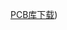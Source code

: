 [PCB库下载](https://www.pcbbar.com/search.php?mod=forum&searchid=166&orderby=lastpost&ascdesc=desc&searchsubmit=yes&kw=PCB%B3%AC%BC%B6%BF%E2))